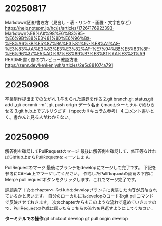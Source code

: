 # 20250817
Markdown記法/書き方（見出し・表・リンク・画像・文字色など）
https://help.notepm.jp/hc/ja/articles/17267176922393-Markdown%E8%A8%98%E6%B3%95-%E6%9B%B8%E3%81%8D%E6%96%B9-%E8%A6%8B%E5%87%BA%E3%81%97-%E8%A1%A8-%E3%83%AA%E3%83%B3%E3%82%AF-%E7%94%BB%E5%83%8F-%E6%96%87%E5%AD%97%E8%89%B2%E3%81%AA%E3%81%A9
README書く際のプレビュー確認方法
https://zenn.dev/kenkenlysh/articles/2e5c881074a791

# 20250908
卒業制作提出までのながれ
1.与えられた課題を作る
2.git branch,git status,git add .,git commit -m '',git push origin データ名までmacのターミナルで終わらせる
3.git hub上でプルリクだす（rspecカリキュラム参考）
4.コメント書いとく。書かんと見る人がわからない。

# 20250909
解答例を確認してPullRequestのマージ
最後に解答例を確認して、修正等なければGitHub上からPullRequestをマージします。

PullRequestのマージ
最後にブランチをdevelopにマージして完了です。
下記を参考にGitHub上でマージしてください。
作成したPullRequestの画面の下部にMerge pull requestボタンをクリックします、これでマージ完了です。

課題完了！次のchapterへ
GitHubのdevelopブランチに実装した内容が反映されているかと思います。
自分のローカルにもdevelopのコードをgit pullコマンドで反映させておきます。
次のchapterからもこのような流れで進めていきますので、PullRequestの作成に困ったらこちらの流れを見返すようにしてください。

**ターミナルでの操作**
git chckout develop
git pull origin develop
